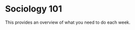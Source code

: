 Sociology 101
============================

This provides an overview of what you need to do each week.

